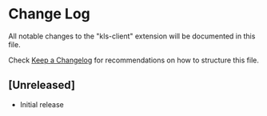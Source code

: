 # Change Log

All notable changes to the "kls-client" extension will be documented in this file.

Check [Keep a Changelog](http://keepachangelog.com/) for recommendations on how to structure this file.

## [Unreleased]

- Initial release